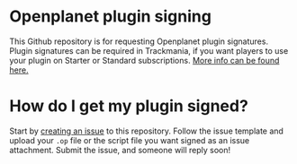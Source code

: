 # Openplanet plugin signing
This Github repository is for requesting Openplanet plugin signatures. Plugin signatures can be required in Trackmania, if you want players to use your plugin on Starter or Standard subscriptions. [More info can be found here.](https://openplanet.nl/next/club)

# How do I get my plugin signed?
Start by [creating an issue](https://github.com/openplanet-nl/plugin-signing/issues/new/choose) to this repository. Follow the issue template and upload your `.op` file or the script file you want signed as an issue attachment. Submit the issue, and someone will reply soon!
